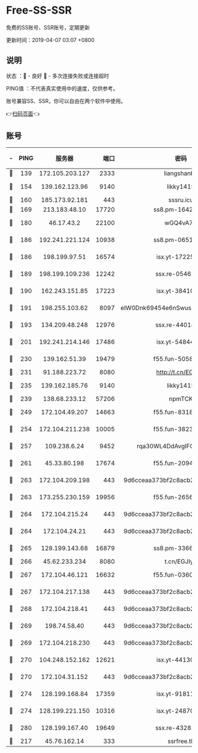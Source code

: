 # Free-SS-SSR

免费的SS账号、SSR账号，定期更新

更新时间：2019-04-07 03:07 +0800

## 说明

状态     ：🙂 - 良好 🙁 - 多次连接失败或连接超时

PING值   ：不代表真实使用中的速度，仅供参考。

账号兼容SS、SSR，你可以自由在两个软件中使用。

👉[扫码页面](https://liesauer.github.io/Free-SS-SSR/)👈

## 账号

|-|PING|服务器|端口|密码|加密方式|区域|
|:----:|:----:|:-----:|-----:|:----:|:----:|:----:|
|🙂|139|172.105.203.127|2333|liangshanbo|chacha20|JP|
|🙂|154|139.162.123.96|9140|likky1415|aes-256-cfb|JP|
|🙂|160|185.173.92.181|443|sssru.icu|rc4-md5|RU|
|🙂|169|213.183.48.10|17720|ss8.pm-16426576|rc4-md5|RU|
|🙂|180|46.17.43.2|22100|wGQ4vA7D|aes-256-gcm|RU|
|🙂|186|192.241.221.124|10938|ss8.pm-06517363|aes-256-cfb|US|
|🙂|186|198.199.97.51|16574|isx.yt-17225861|aes-256-cfb|US|
|🙂|189|198.199.109.236|12242|ssx.re-05462515|aes-256-cfb|US|
|🙂|190|162.243.151.85|17223|isx.yt-38410278|aes-256-cfb|US|
|🙂|191|198.255.103.62|8097|eIW0Dnk69454e6nSwuspv9DmS201tQ0D|aes-256-cfb|US|
|🙂|193|134.209.48.248|12976|ssx.re-44018010|aes-256-cfb|US|
|🙂|201|192.241.214.146|17486|isx.yt-54844272|aes-256-cfb|US|
|🙂|230|139.162.51.39|19479|f55.fun-50586096|aes-256-cfb|SG|
|🙂|231|91.188.223.72|8080|http://t.cn/EGJIyrl|rc4-md5|RU|
|🙂|235|139.162.185.76|9140|likky1415|aes-256-cfb|DE|
|🙂|239|138.68.233.12|57206|npmTCK|rc4-md5|US|
|🙂|249|172.104.49.207|14663|f55.fun-83188034|aes-256-cfb|SG|
|🙂|254|172.104.211.238|10005|f55.fun-38234111|aes-256-cfb|US|
|🙂|257|109.238.6.24|9452|rqa30WL4DdAvgIFG6Fs3znzTa|aes-256-cfb|FR|
|🙂|261|45.33.80.198|17674|f55.fun-20948197|aes-256-cfb|US|
|🙂|263|172.104.209.198|443|9d6cceaa373bf2c8acb22e60b6a58be6|aes-256-cfb|US|
|🙂|263|173.255.230.159|19956|f55.fun-26563232|aes-256-cfb|US|
|🙂|264|172.104.215.24|443|9d6cceaa373bf2c8acb22e60b6a58be6|aes-256-cfb|US|
|🙂|264|172.104.24.21|443|9d6cceaa373bf2c8acb22e60b6a58be6|aes-256-cfb|US|
|🙂|265|128.199.143.68|16879|ss8.pm-33663366|aes-256-cfb|SG|
|🙂|266|45.62.233.234|8080|t.cn/EGJIyrl|rc4-md5|CA|
|🙂|267|172.104.46.121|16632|f55.fun-03609182|aes-256-cfb|SG|
|🙂|267|172.104.217.138|443|9d6cceaa373bf2c8acb22e60b6a58be6|aes-256-cfb|US|
|🙂|268|172.104.218.41|443|9d6cceaa373bf2c8acb22e60b6a58be6|aes-256-cfb|US|
|🙂|269|198.74.58.40|443|9d6cceaa373bf2c8acb22e60b6a58be6|aes-256-cfb|US|
|🙂|269|172.104.218.230|443|9d6cceaa373bf2c8acb22e60b6a58be6|aes-256-cfb|US|
|🙂|270|104.248.152.162|12621|isx.yt-44130776|aes-256-cfb|SG|
|🙂|270|172.104.31.152|443|9d6cceaa373bf2c8acb22e60b6a58be6|aes-256-cfb|US|
|🙂|274|128.199.168.84|17359|isx.yt-91811801|aes-256-cfb|SG|
|🙂|274|128.199.221.150|10316|isx.yt-24870485|aes-256-cfb|SG|
|🙂|280|128.199.167.40|19649|ssx.re-43282019|aes-256-cfb|SG|
|🙂|217|45.76.162.14|333|ssrfree.tk|rc4|SG|
